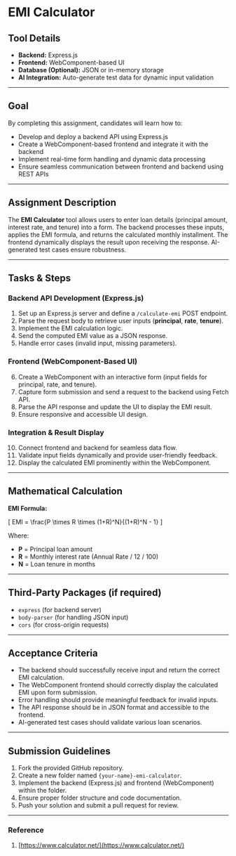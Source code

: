 # EMI Calculator

## Tool Details

- **Backend:** Express.js  
- **Frontend:** WebComponent-based UI  
- **Database (Optional):** JSON or in-memory storage  
- **AI Integration:** Auto-generate test data for dynamic input validation  

---

## Goal

By completing this assignment, candidates will learn how to:

- Develop and deploy a backend API using Express.js
- Create a WebComponent-based frontend and integrate it with the backend
- Implement real-time form handling and dynamic data processing
- Ensure seamless communication between frontend and backend using REST APIs

---

## Assignment Description

The **EMI Calculator** tool allows users to enter loan details (principal amount, interest rate, and tenure) into a form. The backend processes these inputs, applies the EMI formula, and returns the calculated monthly installment. The frontend dynamically displays the result upon receiving the response. AI-generated test cases ensure robustness.

---

## Tasks & Steps

### Backend API Development (Express.js)

1. Set up an Express.js server and define a `/calculate-emi` POST endpoint.
2. Parse the request body to retrieve user inputs (**principal**, **rate**, **tenure**).
3. Implement the EMI calculation logic.
4. Send the computed EMI value as a JSON response.
5. Handle error cases (invalid input, missing parameters).

### Frontend (WebComponent-Based UI)

6. Create a WebComponent with an interactive form (input fields for principal, rate, and tenure).
7. Capture form submission and send a request to the backend using Fetch API.
8. Parse the API response and update the UI to display the EMI result.
9. Ensure responsive and accessible UI design.

### Integration & Result Display

10. Connect frontend and backend for seamless data flow.
11. Validate input fields dynamically and provide user-friendly feedback.
12. Display the calculated EMI prominently within the WebComponent.

---

## Mathematical Calculation

**EMI Formula:**

\[
EMI = \frac{P \times R \times (1+R)^N}{(1+R)^N - 1}
\]

Where:  
- **P** = Principal loan amount  
- **R** = Monthly interest rate (Annual Rate / 12 / 100)  
- **N** = Loan tenure in months  

---

## Third-Party Packages (if required)

- `express` (for backend server)
- `body-parser` (for handling JSON input)
- `cors` (for cross-origin requests)

---

## Acceptance Criteria

- The backend should successfully receive input and return the correct EMI calculation.
- The WebComponent frontend should correctly display the calculated EMI upon form submission.
- Error handling should provide meaningful feedback for invalid inputs.
- The API response should be in JSON format and accessible to the frontend.
- AI-generated test cases should validate various loan scenarios.

---

## Submission Guidelines

1. Fork the provided GitHub repository.
2. Create a new folder named `{your-name}-emi-calculator`.
3. Implement the backend (Express.js) and frontend (WebComponent) within the folder.
4. Ensure proper folder structure and code documentation.
5. Push your solution and submit a pull request for review.

---

### Reference

1. [https://www.calculator.net/](https://www.calculator.net/)
